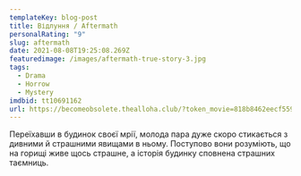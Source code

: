 ```yaml
---
templateKey: blog-post
title: Відлуння / Aftermath
personalRating: "9"
slug: aftermath
date: 2021-08-08T19:25:08.269Z
featuredimage: /images/aftermath-true-story-3.jpg
tags:
  - Drama
  - Horrow
  - Mystery
imdbid: tt10691162
url: https://becomeobsolete.thealloha.club/?token_movie=818b8462eecf559c27cae49cb57ffe&token=535999c79bbffe96a9e913e3b9cabe
---
```

Переїхавши в будинок своєї мрії, молода пара дуже скоро стикається з дивними й страшними явищами в ньому. Поступово вони розуміють, що на горищі живе щось страшне, а історія будинку сповнена страшних таємниць.